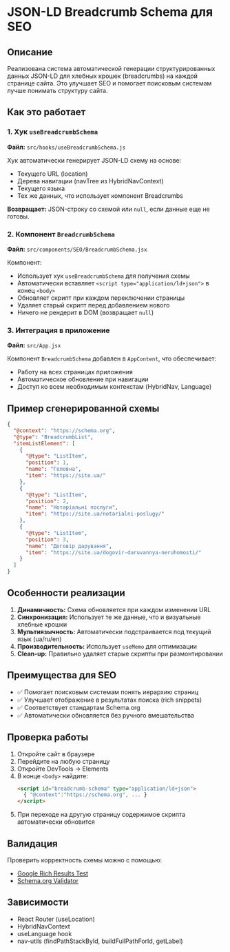 # JSON-LD Breadcrumb Schema для SEO

## Описание

Реализована система автоматической генерации структурированных данных JSON-LD для хлебных крошек (breadcrumbs) на каждой странице сайта. Это улучшает SEO и помогает поисковым системам лучше понимать структуру сайта.

## Как это работает

### 1. Хук `useBreadcrumbSchema`

**Файл:** `src/hooks/useBreadcrumbSchema.js`

Хук автоматически генерирует JSON-LD схему на основе:

- Текущего URL (location)
- Дерева навигации (navTree из HybridNavContext)
- Текущего языка
- Тех же данных, что использует компонент Breadcrumbs

**Возвращает:** JSON-строку со схемой или `null`, если данные еще не готовы.

### 2. Компонент `BreadcrumbSchema`

**Файл:** `src/components/SEO/BreadcrumbSchema.jsx`

Компонент:

- Использует хук `useBreadcrumbSchema` для получения схемы
- Автоматически вставляет `<script type="application/ld+json">` в конец `<body>`
- Обновляет скрипт при каждом переключении страницы
- Удаляет старый скрипт перед добавлением нового
- Ничего не рендерит в DOM (возвращает `null`)

### 3. Интеграция в приложение

**Файл:** `src/App.jsx`

Компонент `BreadcrumbSchema` добавлен в `AppContent`, что обеспечивает:

- Работу на всех страницах приложения
- Автоматическое обновление при навигации
- Доступ ко всем необходимым контекстам (HybridNav, Language)

## Пример сгенерированной схемы

```json
{
  "@context": "https://schema.org",
  "@type": "BreadcrumbList",
  "itemListElement": [
    {
      "@type": "ListItem",
      "position": 1,
      "name": "Головна",
      "item": "https://site.ua/"
    },
    {
      "@type": "ListItem",
      "position": 2,
      "name": "Нотаріальні послуги",
      "item": "https://site.ua/notarialni-poslugy/"
    },
    {
      "@type": "ListItem",
      "position": 3,
      "name": "Договір дарування",
      "item": "https://site.ua/dogovir-daruvannya-neruhomosti/"
    }
  ]
}
```

## Особенности реализации

1. **Динамичность:** Схема обновляется при каждом изменении URL
2. **Синхронизация:** Использует те же данные, что и визуальные хлебные крошки
3. **Мультиязычность:** Автоматически подстраивается под текущий язык (ua/ru/en)
4. **Производительность:** Использует `useMemo` для оптимизации
5. **Clean-up:** Правильно удаляет старые скрипты при размонтировании

## Преимущества для SEO

- ✅ Помогает поисковым системам понять иерархию страниц
- ✅ Улучшает отображение в результатах поиска (rich snippets)
- ✅ Соответствует стандартам Schema.org
- ✅ Автоматически обновляется без ручного вмешательства

## Проверка работы

1. Откройте сайт в браузере
2. Перейдите на любую страницу
3. Откройте DevTools → Elements
4. В конце `<body>` найдите:
   ```html
   <script id="breadcrumb-schema" type="application/ld+json">
     { "@context":"https://schema.org", ... }
   </script>
   ```
5. При переходе на другую страницу содержимое скрипта автоматически обновится

## Валидация

Проверить корректность схемы можно с помощью:

- [Google Rich Results Test](https://search.google.com/test/rich-results)
- [Schema.org Validator](https://validator.schema.org/)

## Зависимости

- React Router (useLocation)
- HybridNavContext
- useLanguage hook
- nav-utils (findPathStackById, buildFullPathForId, getLabel)
